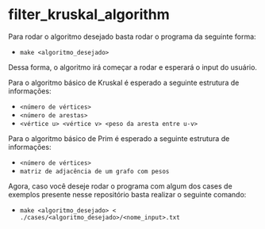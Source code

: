 ﻿# filter_kruskal_algorithm

Para rodar o algoritmo desejado basta rodar o programa da seguinte forma:

- `make <algoritmo_desejado>`

Dessa forma, o algoritmo irá começar a rodar e esperará o input do usuário. 

Para o algoritmo básico de Kruskal é esperado a seguinte estrutura de informações:

- `<número de vértices>`
- `<número de arestas>`
- `<vértice u> <vértice v> <peso da aresta entre u-v>`

Para o algoritmo básico de Prim é esperado a seguinte estrutura de informações:

- `<número de vértices>`
- `matriz de adjacência de um grafo com pesos`

Agora, caso você deseje rodar o programa com algum dos cases de exemplos presente nesse repositório basta realizar o seguinte comando:

- `make <algoritmo_desejado> < ./cases/<algoritmo_desejado>/<nome_input>.txt`
